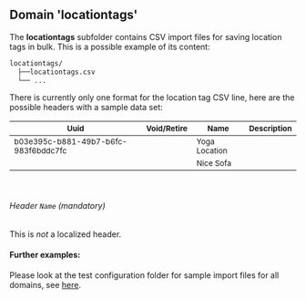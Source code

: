 ## Domain 'locationtags'
The **locationtags** subfolder contains CSV import files for saving location tags in bulk.
This is a possible example of its content:
```bash
locationtags/
  ├──locationtags.csv
  └── ...
```
There is currently only one format for the location tag CSV line,
here are the possible headers with a sample data set:

| <sub>Uuid                                </sub> | <sub>Void/Retire</sub> | <sub>Name       </sub> | <sub>Description</sub> |
|--------------------------------------|-------------|--------------------------|-------------|
| <sub>b03e395c-b881-49b7-b6fc-983f6bddc7fc</sub> | <sub>           </sub> | <sub>Yoga Location</sub> | <sub>           </sub> |
| <sub>                                    </sub> | <sub>           </sub> | <sub>Nice Sofa    </sub> | <sub>           </sub> |

<br/>

###### Header `Name` *(mandatory)*
This is _not_ a localized header.

#### Further examples:
Please look at the test configuration folder for sample import files for all domains, see
[here](../api/src/test/resources/testAppDataDir/configuration).